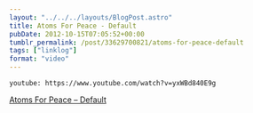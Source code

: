 ```yaml
---
layout: "../../../layouts/BlogPost.astro"
title: Atoms For Peace - Default
pubDate: 2012-10-15T07:05:52+00:00
tumblr_permalink: /post/33629700821/atoms-for-peace-default
tags: ["linklog"]
format: "video"
---
```


`youtube: https://www.youtube.com/watch?v=yxWBd840E9g`

[Atoms For Peace &#8211; Default][1]

[1]: https://www.youtube.com/watch?v=yxWBd840E9g
